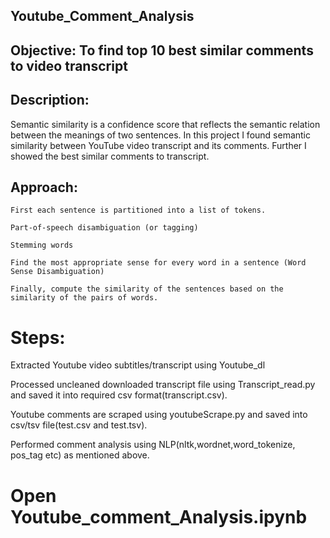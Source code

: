 ## Youtube_Comment_Analysis
## Objective: To find top 10 best similar comments to video transcript
## Description:
Semantic similarity is a confidence score that reflects the semantic relation between the meanings of two sentences. In this project I found semantic similarity between YouTube video transcript and its comments. Further I showed the best similar comments to transcript.

## Approach:
    
    First each sentence is partitioned into a list of tokens.
    
    Part-of-speech disambiguation (or tagging)
          
    Stemming words
          
    Find the most appropriate sense for every word in a sentence (Word Sense Disambiguation)
          
    Finally, compute the similarity of the sentences based on the similarity of the pairs of words.


# Steps:
 Extracted Youtube video subtitles/transcript using Youtube_dl
 
 Processed uncleaned downloaded transcript file using Transcript_read.py and saved it into required csv format(transcript.csv).
 
 Youtube comments are scraped using youtubeScrape.py and saved into csv/tsv file(test.csv and test.tsv).
 
 Performed comment analysis using NLP(nltk,wordnet,word_tokenize, pos_tag etc) as mentioned above.
 
 
# Open Youtube_comment_Analysis.ipynb
